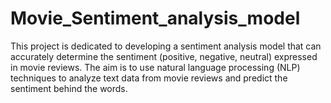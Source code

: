 # Movie_Sentiment_analysis_model
This project is dedicated to developing a sentiment analysis model that can accurately determine the sentiment (positive, negative, neutral) expressed in movie reviews. The aim is to use natural language processing (NLP) techniques to analyze text data from movie reviews and predict the sentiment behind the words.

